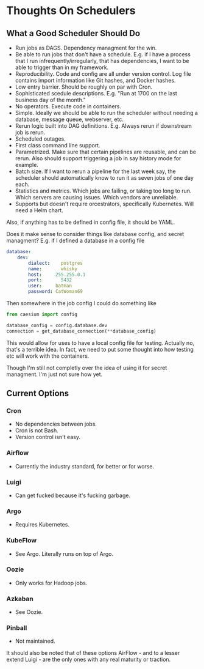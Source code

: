 # Thoughts On Schedulers

## What a Good Scheduler Should Do
* Run jobs as DAGS. 
Dependency managment for the win. 
* Be able to run jobs that don't have a schedule. 
E.g. if I have a process that I run infrequently/irregularly, that has dependencies, I want to be able to trigger than in my framework. 
* Reproducibility. Code and config are all under version control. 
Log file contains import information like Git hashes, and Docker hashes. 
* Low entry barrier. 
Should be roughly on par with Cron. 
* Sophisticated scedule descriptions. E.g. "Run at 1700 on the last business day of the month."
* No operators. Execute code in containers. 
* Simple. Ideally we should be able to run the scheduler without needing a database, message queue, webserver, etc. 
* Rerun logic built into DAG definitions.
E.g. Always rerun if downstream job is rerun. 
* Scheduled outages. 
* First class command line support. 
* Parametrized. 
Make sure that certain pipelines are reusable, and can be rerun.
Also should support triggering a job in say history mode for example.  
* Batch size. 
If I want to rerun a pipeline for the last week say, the scheduler should automatically know to run it as seven jobs of one day each. 
* Statistics and metrics.
Which jobs are failing, or taking too long to run.
Which servers are causing issues. 
Which vendors are unreliable. 
* Supports but doesn't require orcestrators, specifically Kubernetes.
Will need a Helm chart.  

Also, if anything has to be defined in config file, it should be YAML. 

Does it make sense to consider things like database config, and secret managment?
E.g. if I defined a database in a config file

```yaml
database:
    dev:
        dialect:	postgres
        name: 		whisky
        host:     255.255.0.1
        port:  		5432
        user:     batman
        password: CatWoman69
```

Then somewhere in the job config I could do something like 

```python 
from caesium import config

database_config = config.database.dev
connection = get_database_connection(**database_config)
```

This would allow for uses to have a local config file for testing. 
Actually no, that's a terrible idea. 
In fact, we need to put some thought into how testing etc will work with the containers. 

Though I'm still not completly over the idea of using it for secret managment. 
I'm just not sure how yet. 

## Current Options

### Cron
* No dependencies between jobs.
* Cron is not Bash. 
* Version control isn't easy. 

### Airflow
* Currently the industry standard, for better or for worse. 

### Luigi
* Can get fucked because it's fucking garbage.

### Argo
* Requires Kubernetes.

### KubeFlow
* See Argo.
Literally runs on top of Argo. 

### Oozie
* Only works for Hadoop jobs. 

### Azkaban
* See Oozie.

### Pinball
* Not maintained.

It should also be noted that of these options AirFlow - and to a lesser extend Luigi - are the only ones with any real maturity or traction. 


